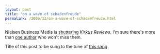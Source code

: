```yaml
---
layout: post
title: "on a wave of schadenfreude"
permalink: /2009/12/on-a-wave-of-schadenfreude.html
---
```


Nielsen Business Media is [shuttering](http://www.publishersweekly.com/index.asp?layout=talkbackCommentsFull&talk_back_header_id=6636723&articleid=CA6711111#455059) _Kirkus Reviews_. I'm sure there's more than [one author](http://www.davidlubar.com/chlit.html) who won't miss them.

Title of this post to be sung to the tune of [this song](http://lala.com/zcko).